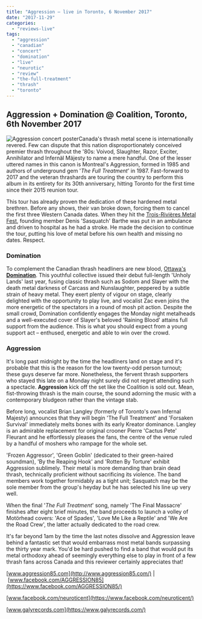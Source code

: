 ```yaml
---
title: "Aggression – live in Toronto, 6 November 2017"
date: "2017-11-29"
categories: 
  - "reviews-live"
tags: 
  - "aggression"
  - "canadian"
  - "concert"
  - "domination"
  - "live"
  - "neurotic"
  - "review"
  - "the-full-treatment"
  - "thrash"
  - "toronto"
---
```


## Aggression + Domination @ Coalition, Toronto, 6th November 2017

![Aggression concert poster](https://hellbound.ca/wp-content/uploads/2017/11/Aggression-live-poster-Toronto.jpg)Canada's thrash metal scene is internationally revered. Few can dispute that this nation disproportionately conceived premier thrash throughout the '80s: Voivod, Slaughter, Razor, Exciter, Annihilator and Infernäl Mäjesty to name a mere handful. One of the lesser uttered names in this canon is Montreal's Aggression, formed in 1985 and authors of underground gem '_The Full Treatment_' in 1987. Fast-forward to 2017 and the veteran thrashards are touring the country to perform this album in its entirety for its 30th anniversary, hitting Toronto for the first time since their 2015 reunion tour.

This tour has already proven the dedication of these hardened metal brethren. Before any shows, their van broke down, forcing them to cancel the first three Western Canada dates. When they hit the [Trois-Rivières Metal Fest](http://www.3rmf.com/), founding member Denis 'Sasquatch' Barthe was put in an ambulance and driven to hospital as he had a stroke. He made the decision to continue the tour, putting his love of metal before his own health and missing no dates. Respect.

### Domination

To complement the Canadian thrash headliners are new blood, [Ottawa's **Domination**](https://dominationottawa.bandcamp.com/releases). This youthful collective issued their debut full-length 'Unholy Lands' last year, fusing classic thrash such as Sodom and Slayer with the death metal darkness of Carcass and Nunslaughter, peppered by a subtle strain of heavy metal. They exert plenty of vigour on stage, clearly delighted with the opportunity to play live, and vocalist Zac even joins the more energetic of the spectators in a round of mosh pit action. Despite the small crowd, Domination confidently engages the Monday night metalheads and a well-executed cover of Slayer's beloved 'Raining Blood' attains full support from the audience. This is what you should expect from a young support act – enthused, energetic and able to win over the crowd.

### Aggression

It's long past midnight by the time the headliners land on stage and it's probable that this is the reason for the low twenty-odd person turnout; these guys deserve far more. Nonetheless, the fervent thrash supporters who stayed this late on a Monday night surely did not regret attending such a spectacle. **Aggression** kick off the set like the Coalition is sold out. Mean, fist-throwing thrash is the main course, the sound adorning the music with a contemporary bludgeon rather than the vintage stab.

Before long, vocalist Brian Langley (formerly of Toronto's own Infernal Majesty) announces that they will begin 'The Full Treatment' and 'Forsaken Survival' immediately melts bones with its early Kreator dominance. Langley is an admirable replacement for original crooner Pierre 'Cactus Pete' Fleurant and he effortlessly pleases the fans, the centre of the venue ruled by a handful of moshers who rampage for the whole set.

'Frozen Aggressor', 'Green Goblin' (dedicated to their green-haired soundman), 'By the Reaping Hook' and 'Rotten By Torture' exhibit Aggression sublimely. Their metal is more demanding than brain dead thrash, technically proficient without sacrificing its violence. The band members work together formidably as a tight unit; Sasquatch may be the sole member from the group's heyday but he has selected his line up very well.

When the final '_The Full Treatment_' song, namely 'The Final Massacre' finishes after eight brief minutes, the band proceeds to launch a volley of Motörhead covers: 'Ace of Spades', 'Love Me Like a Reptile' and 'We Are the Road Crew', the latter actually dedicated to the road crew.

It's far beyond 1am by the time the last notes dissolve and Aggression leave behind a fantastic set that would embarrass most metal bands surpassing the thirty year mark. You'd be hard pushed to find a band that would put its metal orthodoxy ahead of seemingly everything else to play in front of a few thrash fans across Canada and this reviewer certainly appreciates that!

[www.aggression85.com](http://www.aggression85.com/) | [www.facebook.com/AGGRESSION85](https://www.facebook.com/AGGRESSION85/)

[www.facebook.com/neuroticent](https://www.facebook.com/neuroticent/)

[www.galyrecords.com](https://www.galyrecords.com/)
